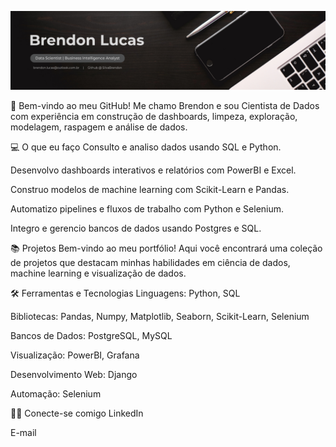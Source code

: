 
![image alt](https://github.com/SilvaBrendon/SilvaBrendon/blob/69ca30011de909e160bb1478379269aabdc07e83/Black%20and%20White%20Modern%20Professional%20Sales%20and%20Marketing%20Profile%20LinkedIn%20Banner.png)

👋 Bem-vindo ao meu GitHub!
Me chamo Brendon e sou Cientista de Dados com experiência em construção de dashboards, limpeza, exploração, modelagem, raspagem e análise de dados.

💻 O que eu faço
Consulto e analiso dados usando SQL e Python.

Desenvolvo dashboards interativos e relatórios com PowerBI e Excel.

Construo modelos de machine learning com Scikit-Learn e Pandas.

Automatizo pipelines e fluxos de trabalho com Python e Selenium.

Integro e gerencio bancos de dados usando Postgres e SQL.

📚 Projetos
Bem-vindo ao meu portfólio! Aqui você encontrará uma coleção de projetos que destacam minhas habilidades em ciência de dados, machine learning e visualização de dados.

🛠️ Ferramentas e Tecnologias
Linguagens: Python, SQL

Bibliotecas: Pandas, Numpy, Matplotlib, Seaborn, Scikit-Learn, Selenium

Bancos de Dados: PostgreSQL, MySQL

Visualização: PowerBI, Grafana

Desenvolvimento Web: Django

Automação: Selenium

👋🏻 Conecte-se comigo
LinkedIn

E-mail

